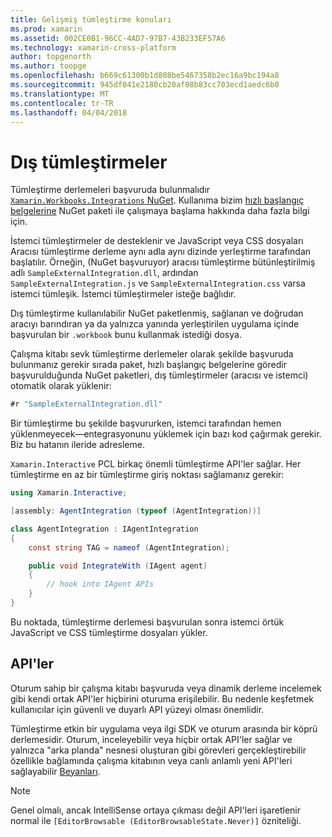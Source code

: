 ```yaml
---
title: Gelişmiş tümleştirme konuları
ms.prod: xamarin
ms.assetid: 002CE0B1-96CC-4AD7-97B7-43B233EF57A6
ms.technology: xamarin-cross-platform
author: topgenorth
ms.author: toopge
ms.openlocfilehash: b669c61300b1d808be5467358b2ec16a9bc194a8
ms.sourcegitcommit: 945df041e2180cb20af08b83cc703ecd1aedc6b0
ms.translationtype: MT
ms.contentlocale: tr-TR
ms.lasthandoff: 04/04/2018
---
```

# <a name="external-integrations"></a>Dış tümleştirmeler

Tümleştirme derlemeleri başvuruda bulunmalıdır [ `Xamarin.Workbooks.Integrations` NuGet][nuget]. Kullanıma bizim [hızlı başlangıç belgelerine](~/tools/workbooks/sdk/index.md) NuGet paketi ile çalışmaya başlama hakkında daha fazla bilgi için.

İstemci tümleştirmeler de desteklenir ve JavaScript veya CSS dosyaları Aracısı tümleştirme derleme aynı adla aynı dizinde yerleştirme tarafından başlatılır. Örneğin, (NuGet başvuruyor) aracısı tümleştirme bütünleştirilmiş adlı `SampleExternalIntegration.dll`, ardından `SampleExternalIntegration.js` ve `SampleExternalIntegration.css` varsa istemci tümleşik. İstemci tümleştirmeler isteğe bağlıdır.

Dış tümleştirme kullanılabilir NuGet paketlenmiş, sağlanan ve doğrudan aracıyı barındıran ya da yalnızca yanında yerleştirilen uygulama içinde başvurulan bir `.workbook` bunu kullanmak istediği dosya.

Çalışma kitabı sevk tümleştirme derlemeler olarak şekilde başvuruda bulunmanız gerekir sırada paket, hızlı başlangıç belgelerine göredir başvurulduğunda NuGet paketleri, dış tümleştirmeler (aracısı ve istemci) otomatik olarak yüklenir:

```csharp
#r "SampleExternalIntegration.dll"
```

Bir tümleştirme bu şekilde başvururken, istemci tarafından hemen yüklenmeyecek&mdash;entegrasyonunu yüklemek için bazı kod çağırmak gerekir. Biz bu hatanın ileride adresleme.

`Xamarin.Interactive` PCL birkaç önemli tümleştirme API'ler sağlar. Her tümleştirme en az bir tümleştirme giriş noktası sağlamanız gerekir:

```csharp
using Xamarin.Interactive;

[assembly: AgentIntegration (typeof (AgentIntegration))]

class AgentIntegration : IAgentIntegration
{
    const string TAG = nameof (AgentIntegration);

    public void IntegrateWith (IAgent agent)
    {
        // hook into IAgent APIs
    }
}
```

Bu noktada, tümleştirme derlemesi başvurulan sonra istemci örtük JavaScript ve CSS tümleştirme dosyaları yükler.

## <a name="apis"></a>API'ler

Oturum sahip bir çalışma kitabı başvuruda veya dinamik derleme incelemek gibi kendi ortak API'ler hiçbirini oturuma erişilebilir. Bu nedenle keşfetmek kullanıcılar için güvenli ve duyarlı API yüzeyi olması önemlidir.

Tümleştirme etkin bir uygulama veya ilgi SDK ve oturum arasında bir köprü derlemesidir. Oturum, inceleyebilir veya hiçbir ortak API'ler sağlar ve yalnızca "arka planda" nesnesi oluşturan gibi görevleri gerçekleştirebilir özellikle bağlamında çalışma kitabının veya canlı anlamlı yeni API'leri sağlayabilir [Beyanları](~/tools/workbooks/sdk/representations.md).

> [!NOTE]
> Genel olmalı, ancak IntelliSense ortaya çıkması değil API'leri işaretlenir normal ile `[EditorBrowsable (EditorBrowsableState.Never)]` özniteliği.

[nuget]: https://nuget.org/packages/Xamarin.Workbooks.Integration
